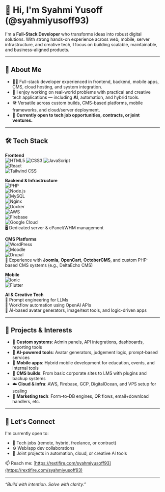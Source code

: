 # 👋 Hi, I'm Syahmi Yusoff (@syahmiyusoff93)

I'm a **Full-Stack Developer** who transforms ideas into robust digital solutions. With strong hands-on experience across web, mobile, server infrastructure, and creative tech, I focus on building scalable, maintainable, and business-aligned products.

---

## 🚀 About Me

- 🧑‍💻 Full-stack developer experienced in frontend, backend, mobile apps, CMS, cloud hosting, and system integration.
- 🧠 I enjoy working on real-world problems with practical and creative tech applications — including **AI**, automation, and hybrid tools.
- 🛠️ Versatile across custom builds, CMS-based platforms, mobile frameworks, and cloud/server deployment.
- 💼 **Currently open to tech job opportunities, contracts, or joint ventures.**

---

## 🛠️ Tech Stack

**Frontend**  
![HTML5](https://img.shields.io/badge/-HTML5-E34F26?logo=html5&logoColor=white) 
![CSS3](https://img.shields.io/badge/-CSS3-1572B6?logo=css3&logoColor=white) 
![JavaScript](https://img.shields.io/badge/-JavaScript-F7DF1E?logo=javascript&logoColor=black)  
![React](https://img.shields.io/badge/-React-61DAFB?logo=react&logoColor=black)  
![Tailwind CSS](https://img.shields.io/badge/-Tailwind-06B6D4?logo=tailwindcss&logoColor=white)

**Backend & Infrastructure**  
![PHP](https://img.shields.io/badge/-PHP-777BB4?logo=php&logoColor=white)  
![Node.js](https://img.shields.io/badge/-Node.js-339933?logo=node.js&logoColor=white)  
![MySQL](https://img.shields.io/badge/-MySQL-4479A1?logo=mysql&logoColor=white)  
![Nginx](https://img.shields.io/badge/-Nginx-009639?logo=nginx&logoColor=white)  
![Docker](https://img.shields.io/badge/-Docker-2496ED?logo=docker&logoColor=white)  
![AWS](https://img.shields.io/badge/-AWS-232F3E?logo=amazon-aws&logoColor=white)  
![Firebase](https://img.shields.io/badge/-Firebase-FFCA28?logo=firebase&logoColor=black)  
![Google Cloud](https://img.shields.io/badge/-GCP-4285F4?logo=google-cloud&logoColor=white)  
🖥️ Dedicated server & cPanel/WHM management

**CMS Platforms**  
![WordPress](https://img.shields.io/badge/-WordPress-21759B?logo=wordpress&logoColor=white)  
![Moodle](https://img.shields.io/badge/-Moodle-F98012?logo=moodle&logoColor=white)  
![Drupal](https://img.shields.io/badge/-Drupal-0678BE?logo=drupal&logoColor=white)  
🧩 Experience with **Joomla**, **OpenCart**, **OctoberCMS**, and custom PHP-based CMS systems (e.g., DeltaEcho CMS)

**Mobile**  
![Ionic](https://img.shields.io/badge/-Ionic-3880FF?logo=ionic&logoColor=white)  
![Flutter](https://img.shields.io/badge/-Flutter-02569B?logo=flutter&logoColor=white)

**AI & Creative Tech**  
🤖 Prompt engineering for LLMs  
🎯 Workflow automation using OpenAI APIs  
🎨 AI-based avatar generators, image/text tools, and logic-driven apps

---

## 📌 Projects & Interests

- 🔄 **Custom systems**: Admin panels, API integrations, dashboards, reporting tools  
- 🧠 **AI-powered tools**: Avatar generators, judgement logic, prompt-based services  
- 📱 **Mobile apps**: Hybrid mobile development for education, events, and internal tools  
- 🧩 **CMS builds**: From basic corporate sites to LMS with plugins and backup systems  
- ☁️ **Cloud & infra**: AWS, Firebase, GCP, DigitalOcean, and VPS setup for scaling  
- 🎯 **Marketing tech**: Form-to-DB engines, QR flows, email+download handlers, etc.

---

## 🤝 Let's Connect

I'm currently open to:
- 💼 Tech jobs (remote, hybrid, freelance, or contract)  
- ⚙️ Web/app dev collaborations  
- 🧠 Joint projects in automation, cloud, or creative AI tools

📫 Reach me: [https://rextifire.com/syahmiyusoff93](https://rextifire.com/syahmiyusoff93)

---

_“Build with intention. Solve with clarity.”_
